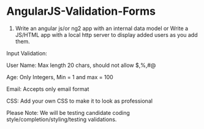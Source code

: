 # AngularJS-Validation-Forms

1. Write an angular js/or ng2 app with an internal data model or Write a JS/HTML app with a local http server to display added users as you add them.

Input Validation:
 
User Name:  Max length 20 chars, should not allow $,%,#@
 
Age: Only Integers, Min = 1 and max = 100
 
Email: Accepts only email format
 
CSS: Add your own CSS to make it to look as professional

Please Note: We will be testing candidate coding style/completion/styling/testing validations.
